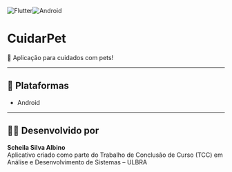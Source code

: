 <img src="https://img.shields.io/badge/Flutter-3.22.2-33acff?style=for-the-badge" alt="Flutter" title="Flutter" /><img src="https://img.shields.io/badge/Android-37ea57?style=for-the-badge" alt="Android" title="Android" />



# CuidarPet

🐶 Aplicação para cuidados com pets!

---

## 📱 Plataformas
- Android

---

## 👨‍💻 Desenvolvido por

**Scheila Silva Albino**  
Aplicativo criado como parte do Trabalho de Conclusão de Curso (TCC) em Análise e Desenvolvimento de Sistemas – ULBRA

